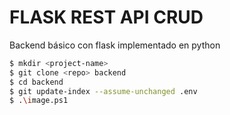 # FLASK REST API CRUD
Backend básico con flask implementado en python

```bash
$ mkdir <project-name>
$ git clone <repo> backend
$ cd backend
$ git update-index --assume-unchanged .env
$ .\image.ps1
```
